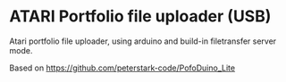 # ATARI Portfolio file uploader (USB)
Atari portfolio file uploader, using arduino and build-in filetransfer server mode.

Based on https://github.com/peterstark-code/PofoDuino_Lite
